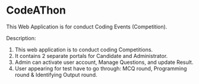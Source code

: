 # CodeAThon
This Web Application is for conduct Coding Events (Competition). 


Description:
1) This web application is to conduct coding Competitions.
2) It contains 2 separate portals for Candidate and Administrator.
3) Admin can activate user account, Manage Questions, and update Result.
4) User appearing for test have to go through: MCQ round, Programming round & Identifying Output round.
